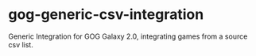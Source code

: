 # gog-generic-csv-integration
 Generic Integration for GOG Galaxy 2.0, integrating games from a source csv list.
